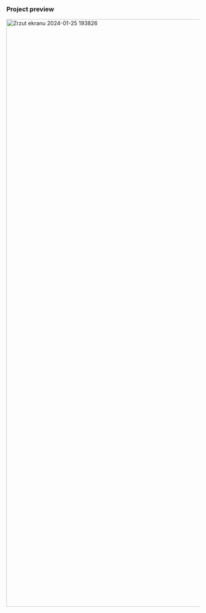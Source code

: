 ### Project preview

<img width="1534" alt="Zrzut ekranu 2024-01-25 193826" src="https://github.com/SimonLaskowksy/todo-list/assets/79855791/a7a23416-c834-40e0-ac75-731789afeb63">

